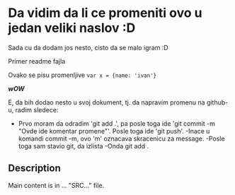 <h1>Da vidim da li ce promeniti ovo u jedan veliki naslov :D</h1>

Sada cu da dodam jos nesto, cisto da se malo igram :D

Primer readme fajla

Ovako se pisu promenljive
`var x = {name: 'ivan'}`

***wOW***

E, da bih dodao nesto u svoj dokument, tj. da napravim promenu na github-u, radim sledece:
- Prvo moram da odradim 'git add .', pa posle toga ide 'git commit -m "Ovde ide komentar promene"'. Posle toga ide 'git push'.
-Inace u komandi commit -m, ovo 'm' oznacava skracenicu za message.
-Posle toga sam stavio git, da izlista
-Onda git add .

<h2>Description</h2>


Main content is in ... "SRC..." file.
